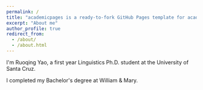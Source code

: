 ```yaml
---
permalink: /
title: "academicpages is a ready-to-fork GitHub Pages template for academic personal websites"
excerpt: "About me"
author_profile: true
redirect_from: 
  - /about/
  - /about.html
---
```


I'm Ruoqing Yao, a first year Linguistics Ph.D. student at the University of Santa Cruz.

I completed my Bachelor's degree at William & Mary.
